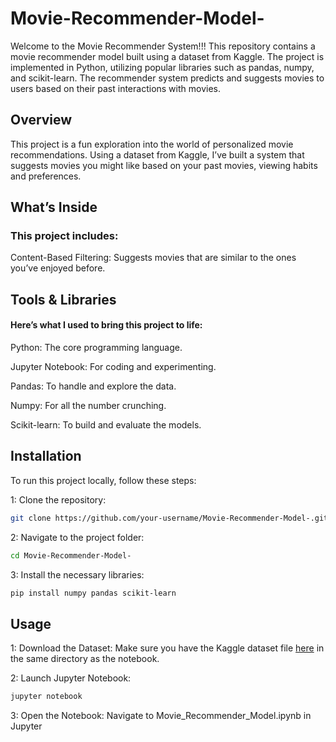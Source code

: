 # Movie-Recommender-Model-
Welcome to the Movie Recommender System!!!  This repository contains a movie recommender model built using a dataset from Kaggle. The project is implemented in Python, utilizing popular libraries such as pandas, numpy, and scikit-learn. The recommender system predicts and suggests movies to users based on their past interactions with movies.
## Overview
This project is a fun exploration into the world of personalized movie recommendations. Using a dataset from Kaggle, I’ve built a system that suggests movies you might like based on your past movies, viewing habits and preferences.
## What’s Inside
### This project includes:

Content-Based Filtering: Suggests movies that are similar to the ones you’ve enjoyed before.
## Tools & Libraries
#### Here’s what I used to bring this project to life:

Python: The core programming language.

Jupyter Notebook: For coding and experimenting.

Pandas: To handle and explore the data.

Numpy: For all the number crunching.

Scikit-learn: To build and evaluate the models.

## Installation
To run this project locally, follow these steps:

1: Clone the repository:
 ```bash
git clone https://github.com/your-username/Movie-Recommender-Model-.git
 ```
2: Navigate to the project folder:
``` bash
cd Movie-Recommender-Model-
```
3: Install the necessary libraries:
``` bash
pip install numpy pandas scikit-learn
```
## Usage
1: Download the Dataset: Make sure you have the Kaggle dataset file [here](https://www.kaggle.com/datasets/tmdb/tmdb-movie-metadata) in the same directory as the notebook.

2: Launch Jupyter Notebook:
``` bash
jupyter notebook
```
3: Open the Notebook: Navigate to Movie_Recommender_Model.ipynb in Jupyter





